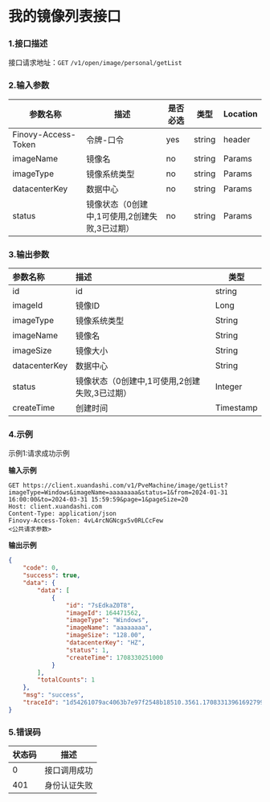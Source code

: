 # 我的镜像列表接口

### 1.接口描述 
接口请求地址：`GET` `/v1/open/image/personal/getList`

### 2.输入参数

| 参数名称              | 描述   | 是否必选 | 类型     | Location |
|-------------------|------|------|--------|----------|
| Finovy-Access-Token | 令牌-口令                                     | yes  | string | header |
| imageName | 镜像名                                        | no | string | Params |
| imageType | 镜像系统类型 | no | string | Params |
| datacenterKey | 数据中心 | no | string | Params |
| status | 镜像状态（0创建中,1可使用,2创建失败,3已过期） | no | string | Params |

### 3.输出参数

| 参数名称      | 描述                                          | 类型      |
| :------------ | :-------------------------------------------- | --------- |
| id            | id                                            | string    |
| imageId       | 镜像ID                                        | Long      |
| imageType     | 镜像系统类型                                  | String    |
| imageName     | 镜像名                                        | String    |
| imageSize     | 镜像大小                                      | String    |
| datacenterKey | 数据中心                                      | String    |
| status        | 镜像状态（0创建中,1可使用,2创建失败,3已过期） | Integer   |
| createTime    | 创建时间                                      | Timestamp |


### 4.示例
示例1:请求成功示例

**输入示例**

```text
GET https://client.xuandashi.com/v1/PveMachine/image/getList?imageType=Windows&imageName=aaaaaaaa&status=1&from=2024-01-31 16:00:00&to=2024-03-31 15:59:59&page=1&pageSize=20
Host: client.xuandashi.com
Content-Type: application/json
Finovy-Access-Token: 4vL4rcNGNcgx5v0RLCcFew
<公共请求参数>
```

**输出示例**

```json
{
    "code": 0,
    "success": true,
    "data": {
        "data": [
            {
                "id": "7sEdkaZ0T8",
                "imageId": 164471562,
                "imageType": "Windows",
                "imageName": "aaaaaaaa",
                "imageSize": "128.00",
                "datacenterKey": "HZ",
                "status": 1,
                "createTime": 1708330251000
            }
        ],
        "totalCounts": 1
    },
    "msg": "success",
    "traceId": "1d54261079ac4063b7e97f2548b18510.3561.17083313961692799"
}
```

### 5.错误码

| 状态码 | 描述         |
| ------ | ------------ |
| 0      | 接口调用成功 |
| 401    | 身份认证失败 |
